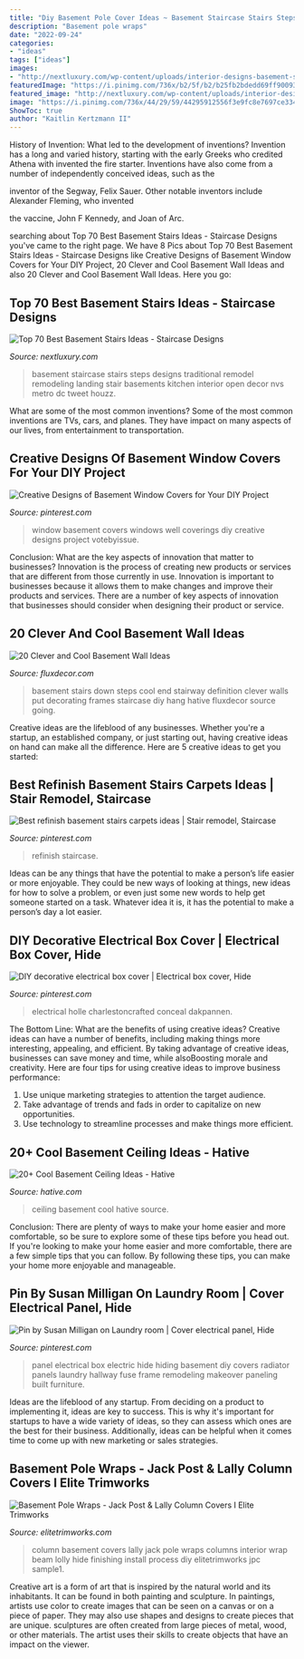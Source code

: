 ```yaml
---
title: "Diy Basement Pole Cover Ideas ~ Basement Staircase Stairs Steps Designs Traditional Remodel Remodeling Landing Stair Basements Kitchen Interior Open Decor Nvs Metro Dc Tweet Houzz"
description: "Basement pole wraps"
date: "2022-09-24"
categories:
- "ideas"
tags: ["ideas"]
images:
- "http://nextluxury.com/wp-content/uploads/interior-designs-basement-stairss.jpg"
featuredImage: "https://i.pinimg.com/736x/b2/5f/b2/b25fb2bdedd69ff90093341b3543cc20.jpg"
featured_image: "http://nextluxury.com/wp-content/uploads/interior-designs-basement-stairss.jpg"
image: "https://i.pinimg.com/736x/44/29/59/44295912556f3e9fc8e7697ce3346969--front-hallway-box-covers.jpg"
ShowToc: true
author: "Kaitlin Kertzmann II"
---
```



History of Invention: What led to the development of inventions?
Invention has a long and varied history, starting with the early Greeks who credited Athena with invented the
fire starter. Inventions have also come from a number of independently conceived ideas, such as the

inventor of the Segway, Felix Sauer. Other notable inventors include Alexander Fleming, who invented

the vaccine, John F Kennedy, and Joan of Arc.

	

		
searching about Top 70 Best Basement Stairs Ideas - Staircase Designs you've came to the right page. We have 8 Pics about Top 70 Best Basement Stairs Ideas - Staircase Designs like Creative Designs of Basement Window Covers for Your DIY Project, 20 Clever and Cool Basement Wall Ideas and also 20 Clever and Cool Basement Wall Ideas. Here you go:
		
    
## Top 70 Best Basement Stairs Ideas - Staircase Designs

<img loading=lazy src="http://nextluxury.com/wp-content/uploads/interior-designs-basement-stairss.jpg" onerror="this.onerror=null;this.src='https://tse4.mm.bing.net/th?id=OIP.6Ab7GUq5h22gJQ99YxafbQAAAA&amp;pid=15.1';" alt="Top 70 Best Basement Stairs Ideas - Staircase Designs">

_Source: nextluxury.com_

>basement staircase stairs steps designs traditional remodel remodeling landing stair basements kitchen interior open decor nvs metro dc tweet houzz. 

	

What are some of the most common inventions?
Some of the most common inventions are TVs, cars, and planes. They have impact on many aspects of our lives, from entertainment to transportation.

    
## Creative Designs Of Basement Window Covers For Your DIY Project

<img loading=lazy src="https://i.pinimg.com/736x/36/b6/fb/36b6fb7e567670488b733c25fa8917fe.jpg" onerror="this.onerror=null;this.src='https://tse1.mm.bing.net/th?id=OIP.TF6Hvcagl1LouljZeHExxwHaJ4&amp;pid=15.1';" alt="Creative Designs of Basement Window Covers for Your DIY Project">

_Source: pinterest.com_

>window basement covers windows well coverings diy creative designs project votebyissue. 

	

Conclusion: What are the key aspects of innovation that matter to businesses?
Innovation is the process of creating new products or services that are different from those currently in use. Innovation is important to businesses because it allows them to make changes and improve their products and services. There are a number of key aspects of innovation that businesses should consider when designing their product or service.

    
## 20 Clever And Cool Basement Wall Ideas

<img loading=lazy src="https://fluxdecor.com/wp-content/uploads/2014/05/basement-wall-ideas/6-photo-wall-basement.jpg" onerror="this.onerror=null;this.src='https://tse3.mm.bing.net/th?id=OIP.ROvQT7L-4lhNAQJN3L0IpQHaLh&amp;pid=15.1';" alt="20 Clever and Cool Basement Wall Ideas">

_Source: fluxdecor.com_

>basement stairs down steps cool end stairway definition clever walls put decorating frames staircase diy hang hative fluxdecor source going. 

	

Creative ideas are the lifeblood of any businesses. Whether you're a startup, an established company, or just starting out, having creative ideas on hand can make all the difference. Here are 5 creative ideas to get you started: 

    
## Best Refinish Basement Stairs Carpets Ideas | Stair Remodel, Staircase

<img loading=lazy src="https://i.pinimg.com/736x/73/2e/f1/732ef1ab7a880333c6c2166e97aae58c.jpg" onerror="this.onerror=null;this.src='https://tse1.mm.bing.net/th?id=OIP.iJ8yeOtnvKO9tVPKfTKq1gAAAA&amp;pid=15.1';" alt="Best refinish basement stairs carpets ideas | Stair remodel, Staircase">

_Source: pinterest.com_

>refinish staircase. 

	

Ideas can be any things that have the potential to make a person’s life easier or more enjoyable. They could be new ways of looking at things, new ideas for how to solve a problem, or even just some new words to help get someone started on a task. Whatever idea it is, it has the potential to make a person’s day a lot easier.

    
## DIY Decorative Electrical Box Cover | Electrical Box Cover, Hide

<img loading=lazy src="https://i.pinimg.com/736x/b2/5f/b2/b25fb2bdedd69ff90093341b3543cc20.jpg" onerror="this.onerror=null;this.src='https://tse3.mm.bing.net/th?id=OIP.Zth5IoNCKP1RSWnx-KB2IQHaLH&amp;pid=15.1';" alt="DIY decorative electrical box cover | Electrical box cover, Hide">

_Source: pinterest.com_

>electrical holle charlestoncrafted conceal dakpannen. 

	

The Bottom Line: What are the benefits of using creative ideas?
Creative ideas can have a number of benefits, including making things more interesting, appealing, and efficient. By taking advantage of creative ideas, businesses can save money and time, while alsoBoosting morale and creativity. Here are four tips for using creative ideas to improve business performance: 
1. Use unique marketing strategies to attention the target audience.
2. Take advantage of trends and fads in order to capitalize on new opportunities.
3. Use technology to streamline processes and make things more efficient. 

    
## 20+ Cool Basement Ceiling Ideas - Hative

<img loading=lazy src="https://hative.com/wp-content/uploads/2014/05/basement-ceiling-ideas/4-ceiling-drawers-basement-ceiling.jpg" onerror="this.onerror=null;this.src='https://tse4.mm.bing.net/th?id=OIP.F72CczuyWgsiq_X30SkZNgHaHa&amp;pid=15.1';" alt="20+ Cool Basement Ceiling Ideas - Hative">

_Source: hative.com_

>ceiling basement cool hative source. 

	

Conclusion: There are plenty of ways to make your home easier and more comfortable, so be sure to explore some of these tips before you head out.
If you're looking to make your home easier and more comfortable, there are a few simple tips that you can follow. By following these tips, you can make your home more enjoyable and manageable.

    
## Pin By Susan Milligan On Laundry Room | Cover Electrical Panel, Hide

<img loading=lazy src="https://i.pinimg.com/736x/44/29/59/44295912556f3e9fc8e7697ce3346969--front-hallway-box-covers.jpg" onerror="this.onerror=null;this.src='https://tse4.mm.bing.net/th?id=OIP._nKG1R8UW1BiqGMdmqfliwHaJ4&amp;pid=15.1';" alt="Pin by Susan Milligan on Laundry room | Cover electrical panel, Hide">

_Source: pinterest.com_

>panel electrical box electric hide hiding basement diy covers radiator panels laundry hallway fuse frame remodeling makeover paneling built furniture. 

	

Ideas are the lifeblood of any startup. From deciding on a product to implementing it, ideas are key to success. This is why it's important for startups to have a wide variety of ideas, so they can assess which ones are the best for their business. Additionally, ideas can be helpful when it comes time to come up with new marketing or sales strategies.

    
## Basement Pole Wraps - Jack Post &amp; Lally Column Covers I Elite Trimworks

<img loading=lazy src="https://www.elitetrimworks.com/skin1/images/gallery/jack_post/jpc_sample1.jpg" onerror="this.onerror=null;this.src='https://tse3.mm.bing.net/th?id=OIP.IgA2cw5SwTuHA8ZM9aljzwAAAA&amp;pid=15.1';" alt="Basement Pole Wraps - Jack Post &amp; Lally Column Covers I Elite Trimworks">

_Source: elitetrimworks.com_

>column basement covers lally jack pole wraps columns interior wrap beam lolly hide finishing install process diy elitetrimworks jpc sample1. 

	

Creative art is a form of art that is inspired by the natural world and its inhabitants. It can be found in both painting and sculpture. In paintings, artists use color to create images that can be seen on a canvas or on a piece of paper. They may also use shapes and designs to create pieces that are unique. sculptures are often created from large pieces of metal, wood, or other materials. The artist uses their skills to create objects that have an impact on the viewer.

